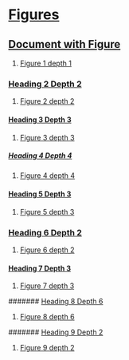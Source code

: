 # [Figures](#figures)

  
## [Document with Figure](#document-with-figure)  
  
1.  [Figure 1 depth 1][1]  
  
### [Heading 2 Depth 2](#heading-2-depth-2)  
  
1.  [Figure 2 depth 2][2]  
  
#### [Heading 3 Depth 3](#heading-3-depth-3)  
  
1.  [Figure 3 depth 3][3]  
  
##### [Heading 4 Depth 4](#heading-4-depth-4)  
  
1.  [Figure 4 depth 4][4]  
  
#### [Heading 5 Depth 3](#heading-5-depth-3)  
  
1.  [Figure 5 depth 3][5]  
  
### [Heading 6 Depth 2](#heading-6-depth-2)  
  
1.  [Figure 6 depth 2][6]  
  
#### [Heading 7 Depth 3](#heading-7-depth-3)  
  
1.  [Figure 7 depth 3][7]  
  
####### [Heading 8 Depth 6](#heading-8-depth-6)  
  
1.  [Figure 8 depth 6][8]  
  
####### [Heading 9 Depth 2](#heading-9-depth-2)  
  
1.  [Figure 9 depth 2][9]  


[1]: ./document-figures.md#document-with-figure

[2]: ./document-figures.md#heading-2-depth-2

[3]: ./document-figures.md#heading-3-depth-3

[4]: ./document-figures.md#heading-4-depth-4

[5]: ./document-figures.md#heading-5-depth-3

[6]: ./document-figures.md#heading-6-depth-2

[7]: ./document-figures.md#heading-7-depth-3

[8]: ./document-figures.md#heading-8-depth-6

[9]: ./document-figures.md#heading-9-depth-2
